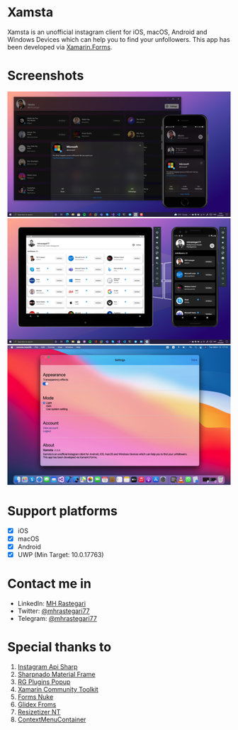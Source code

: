 # Xamsta

Xamsta is an unofficial instagram client for iOS, macOS, Android and Windows Devices which can help you to find your unfollowers.
This app has been developed via [Xamarin.Forms][8].

# Screenshots

<div>
  <img width="800px" src='Images/uwp-ios-main.png'>
  <img width="800px" src='Images/Android.png'>
  <img width="800px" src='Images/macOS.JPG'>
</div>

# Support platforms

- [x] iOS
- [x] macOS
- [x] Android
- [x] UWP (Min Target: 10.0.17763)

# Contact me in

- LinkedIn: [MH Rastegari][10]
- Twitter: [@mhrastegari77][11]
- Telegram: [@mhrastegari77][12]

# Special thanks to

1. [Instagram Api Sharp][1]
2. [Sharpnado Material Frame][2]
3. [RG Plugins Popup][3]
4. [Xamarin Community Toolkit][4]
5. [Forms Nuke][5]
6. [Glidex Froms][6]
7. [Resizetizer NT][7]
8. [ContextMenuContainer][9]

[1]: https://github.com/ramtinak/InstagramApiSharp/
[2]: https://github.com/roubachof/Sharpnado.MaterialFrame
[3]: https://github.com/rotorgames/Rg.Plugins.Popup
[4]: https://github.com/xamarin/XamarinCommunityToolkit
[5]: https://github.com/roubachof/Xamarin.Forms.Nuke
[6]: https://github.com/jonathanpeppers/glidex/
[7]: https://github.com/redth/Resizetizer
[8]: https://github.com/xamarin/Xamarin.Forms/
[9]: https://github.com/anpin/ContextMenuContainer
[10]: https://www.linkedin.com/in/mhrastegari77/
[11]: https://twitter.com/mhrastegari77
[12]: https://telegram.me/mhrastegari77
